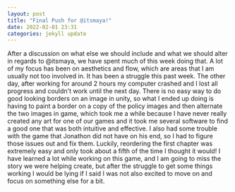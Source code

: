 ```yaml
---
layout: post
title: "Final Push for @itsmaya!"
date: 2022-02-01 23:31
categories: jekyll update
---
```

After a discussion on what else we should include and what we should alter in
regards to @itsmaya, we have spent much of this week doing that. A lot of my
focus has been on aesthetics and flow, which are areas that I am usually not too
involved in. It has been a struggle this past week. The other day, after working
for around 2 hours my computer crashed and I lost all progress and couldn't work
until the next day. There is no easy way to do good looking borders on an image
in unity, so what I ended up doing is having to paint a border on a copy of the
policy images and then alternate the two images in game, which took me a while
because I have never really created any art for one of our games and it took me
several software to find a good one that was both intuitive and effective. I also
had some trouble with the game that Jonathon did not have on his end, so I had to
figure those issues out and fix them. Luckily, reordering the first chapter
was extremely easy and only took about a fifth of the time I thought it would! I
have learned a lot while working on this game, and I am going to miss the story
we were helping create, but after the struggle to get some things working I would
be lying if I said I was not also excited to move on and focus on something else
for a bit. 
